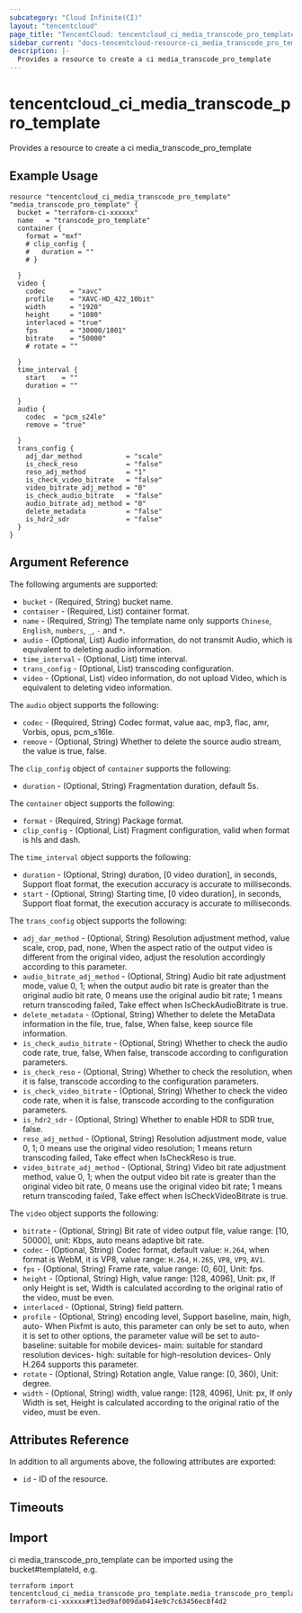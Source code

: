 ```yaml
---
subcategory: "Cloud Infinite(CI)"
layout: "tencentcloud"
page_title: "TencentCloud: tencentcloud_ci_media_transcode_pro_template"
sidebar_current: "docs-tencentcloud-resource-ci_media_transcode_pro_template"
description: |-
  Provides a resource to create a ci media_transcode_pro_template
---
```


# tencentcloud_ci_media_transcode_pro_template

Provides a resource to create a ci media_transcode_pro_template

## Example Usage

```hcl
resource "tencentcloud_ci_media_transcode_pro_template" "media_transcode_pro_template" {
  bucket = "terraform-ci-xxxxxx"
  name   = "transcode_pro_template"
  container {
    format = "mxf"
    # clip_config {
    # 	duration = ""
    # }

  }
  video {
    codec      = "xavc"
    profile    = "XAVC-HD_422_10bit"
    width      = "1920"
    height     = "1080"
    interlaced = "true"
    fps        = "30000/1001"
    bitrate    = "50000"
    # rotate = ""

  }
  time_interval {
    start    = ""
    duration = ""

  }
  audio {
    codec  = "pcm_s24le"
    remove = "true"

  }
  trans_config {
    adj_dar_method           = "scale"
    is_check_reso            = "false"
    reso_adj_method          = "1"
    is_check_video_bitrate   = "false"
    video_bitrate_adj_method = "0"
    is_check_audio_bitrate   = "false"
    audio_bitrate_adj_method = "0"
    delete_metadata          = "false"
    is_hdr2_sdr              = "false"
  }
}
```

## Argument Reference

The following arguments are supported:

* `bucket` - (Required, String) bucket name.
* `container` - (Required, List) container format.
* `name` - (Required, String) The template name only supports `Chinese`, `English`, `numbers`, `_`, `-` and `*`.
* `audio` - (Optional, List) Audio information, do not transmit Audio, which is equivalent to deleting audio information.
* `time_interval` - (Optional, List) time interval.
* `trans_config` - (Optional, List) transcoding configuration.
* `video` - (Optional, List) video information, do not upload Video, which is equivalent to deleting video information.

The `audio` object supports the following:

* `codec` - (Required, String) Codec format, value aac, mp3, flac, amr, Vorbis, opus, pcm_s16le.
* `remove` - (Optional, String) Whether to delete the source audio stream, the value is true, false.

The `clip_config` object of `container` supports the following:

* `duration` - (Optional, String) Fragmentation duration, default 5s.

The `container` object supports the following:

* `format` - (Required, String) Package format.
* `clip_config` - (Optional, List) Fragment configuration, valid when format is hls and dash.

The `time_interval` object supports the following:

* `duration` - (Optional, String) duration, [0 video duration], in seconds, Support float format, the execution accuracy is accurate to milliseconds.
* `start` - (Optional, String) Starting time, [0 video duration], in seconds, Support float format, the execution accuracy is accurate to milliseconds.

The `trans_config` object supports the following:

* `adj_dar_method` - (Optional, String) Resolution adjustment method, value scale, crop, pad, none, When the aspect ratio of the output video is different from the original video, adjust the resolution accordingly according to this parameter.
* `audio_bitrate_adj_method` - (Optional, String) Audio bit rate adjustment mode, value 0, 1; when the output audio bit rate is greater than the original audio bit rate, 0 means use the original audio bit rate; 1 means return transcoding failed, Take effect when IsCheckAudioBitrate is true.
* `delete_metadata` - (Optional, String) Whether to delete the MetaData information in the file, true, false, When false, keep source file information.
* `is_check_audio_bitrate` - (Optional, String) Whether to check the audio code rate, true, false, When false, transcode according to configuration parameters.
* `is_check_reso` - (Optional, String) Whether to check the resolution, when it is false, transcode according to the configuration parameters.
* `is_check_video_bitrate` - (Optional, String) Whether to check the video code rate, when it is false, transcode according to the configuration parameters.
* `is_hdr2_sdr` - (Optional, String) Whether to enable HDR to SDR true, false.
* `reso_adj_method` - (Optional, String) Resolution adjustment mode, value 0, 1; 0 means use the original video resolution; 1 means return transcoding failed, Take effect when IsCheckReso is true.
* `video_bitrate_adj_method` - (Optional, String) Video bit rate adjustment method, value 0, 1; when the output video bit rate is greater than the original video bit rate, 0 means use the original video bit rate; 1 means return transcoding failed, Take effect when IsCheckVideoBitrate is true.

The `video` object supports the following:

* `bitrate` - (Optional, String) Bit rate of video output file, value range: [10, 50000], unit: Kbps, auto means adaptive bit rate.
* `codec` - (Optional, String) Codec format, default value: `H.264`, when format is WebM, it is VP8, value range: `H.264`, `H.265`, `VP8`, `VP9`, `AV1`.
* `fps` - (Optional, String) Frame rate, value range: (0, 60], Unit: fps.
* `height` - (Optional, String) High, value range: [128, 4096], Unit: px, If only Height is set, Width is calculated according to the original ratio of the video, must be even.
* `interlaced` - (Optional, String) field pattern.
* `profile` - (Optional, String) encoding level, Support baseline, main, high, auto- When Pixfmt is auto, this parameter can only be set to auto, when it is set to other options, the parameter value will be set to auto- baseline: suitable for mobile devices- main: suitable for standard resolution devices- high: suitable for high-resolution devices- Only H.264 supports this parameter.
* `rotate` - (Optional, String) Rotation angle, Value range: [0, 360), Unit: degree.
* `width` - (Optional, String) width, value range: [128, 4096], Unit: px, If only Width is set, Height is calculated according to the original ratio of the video, must be even.

## Attributes Reference

In addition to all arguments above, the following attributes are exported:

* `id` - ID of the resource.



## Timeouts

<no value>


## Import

ci media_transcode_pro_template can be imported using the bucket#templateId, e.g.

```
terraform import tencentcloud_ci_media_transcode_pro_template.media_transcode_pro_template terraform-ci-xxxxxx#t13ed9af009da0414e9c7c63456ec8f4d2
```

